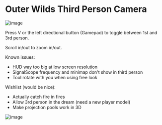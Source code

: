 # Outer Wilds Third Person Camera

![image](https://user-images.githubusercontent.com/22628069/142803013-35bd56f4-43db-42e0-9f52-09f46b9569ca.png)

Press V or the left directional button (Gamepad) to toggle between 1st and 3rd person.

Scroll in/out to zoom in/out.

Known issues:
- HUD way too big at low screen resolution
- SignalScope frequency and minimap don't show in third person
- Tool rotate with you when using free look

Wishlist (would be nice):
- Actually catch fire in fires
- Allow 3rd person in the dream (need a new player model)
- Make projection pools work in 3D

![image](https://user-images.githubusercontent.com/22628069/142536103-386cda90-2d35-4c95-8e98-05e7ab2081cc.png)
